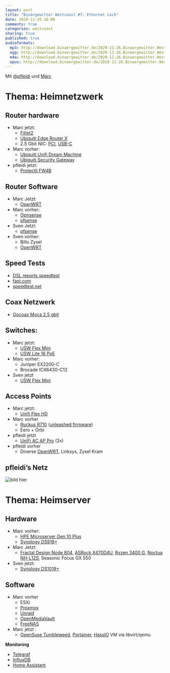 ```yaml
---
layout: post
title: "Binärgewitter Westcoast #7: Ethernet Loch"
date: 2020-11-26 16:00
comments: true
categories: westcoast
sharing: true
published: true
audioformats:
  mp3: http://download.binaergewitter.de/2020-11-26.Binaergewitter.Westcoast.6.mp3
  ogg: http://download.binaergewitter.de/2020-11-26.Binaergewitter.Westcoast.6.ogg
  m4a: http://download.binaergewitter.de/2020-11-26.Binaergewitter.Westcoast.6.m4a
  opus: http://download.binaergewitter.de/2020-11-26.Binaergewitter.Westcoast.6.opus
---
```


Mit [@pfleidi](https://twitter.com/pfleidi) und [Marc](https://twitter.com/rb2k)

# Thema: Heimnetzwerk
## Router hardware
- Marc jetzt:
    - [Fitlet2](https://fit-iot.com/web/products/fitlet2/)
    - [Ubiquiti Edge Router X](https://www.ui.com/edgemax/edgerouter-x/)
    - 2.5 Gbit NIC: [PCI](https://www.amazon.com/gp/product/B07Y2GWVB8/), [USB-C](https://www.amazon.com/gp/product/B07RBMTVYF/)
- Marc vorher:
    - [Ubiquiti Unifi Dream Machine](https://store.ui.com/collections/unifi-network-routing-switching/products/unifi-dream-machine)
    - [Ubiquiti Security Gateway](https://www.ui.com/unifi-routing/usg/)
- pfleidi jetzt:
    - [Protectli FW4B](https://protectli.com/product/fw4b/)
## Router Software
- Marc Jetzt:
    - [OpenWRT](https://www.openwrt.org/)
- Marc vorher:
    - [Opnsense](https://opnsense.org/)
    - [pfsense](https://www.pfsense.org/)
- Sven Jetzt:
    - [pfsense](https://www.pfsense.org/)
- Sven vorher:
    - Billo Zyxel
    - [OpenWRT](https://openwrt.org/)

## Speed Tests

- [DSL reports speedtest](http://www.dslreports.com/speedtest?httpsok=0)
- [fast.com](https://fast.com/)
- [speedtest.net](https://www.speedtest.net/)


## Coax Netzwerk

- [Gocoax Moca 2.5 gbit](https://www.amazon.com/gp/product/B07XYDG7WN/)

## Switches:

- Marc jetzt:
    - [USW Flex Mini](https://store.ui.com/products/usw-flex-mini)
    - [USW Lite 16 PoE](https://store.ui.com/collections/unifi-network-routing-switching/products/usw-lite-16-poe)
- Marc vorher:
    - Juniper EX2200-C
    - Brocade ICX6430-C12
- Sven jetzt
    - [USW Flex Mini](https://store.ui.com/products/usw-flex-mini)

## Access Points

- Marc jetzt:
    - [Unifi Flex HD](https://store.ui.com/collections/unifi-network-access-points/products/unifi-flexhd)
- Marc vorher
    - [Ruckus R710](https://www.ruckussecurity.com/ZoneFlex-R710.asp) ([unleashed firmware](https://support.ruckuswireless.com/software/1944-ruckus-unleashed-ap-200-7-10-2-339-ga-software-for-r710))
    - Eero + Orbi
- pfleidi jetzt
    - [UniFi AC AP Pro](https://www.ui.com/unifi/unifi-ap-ac-pro/) (2x)
- pfleidi vorher
    - Diverse [OpenWRT](https://openwrt.org/), Linksys, Zyxel Kram


## pfleidi’s Netz

![bild hier]()

# Thema: Heimserver
## Hardware


- Marc vorher:
    - [HPE Microserver Gen 10 Plus](https://buy.hpe.com/us/en/servers/proliant-microserver/proliant-microserver/proliant-microserver/hpe-proliant-microserver-gen10-plus/p/1012241014)
    - [Synology DS918+](https://www.amazon.com/Synology-bay-DiskStation-DS918-Diskless/dp/B075N1Z9LT)
- Marc Jetzt:
    - [Fractal Design Node 804](https://www.fractal-design.com/products/cases/node/node-804/black/), [ASRock X470D4U](https://www.asrockrack.com/general/productdetail.asp?Model=X470D4U), [Ryzen 3400 G](https://www.amd.com/en/products/apu/amd-ryzen-5-3400g), [Noctua NH-L12S](https://noctua.at/en/nh-l12s), Seasonic Focus GX 550
- Sven jetzt:
    - [Synology DS1019+](https://www.amazon.com/Synology-Bay-DiskStation-DS1019-Diskless/dp/B07NF9XDWG)
    
## Software
- Marc vorher
    - ESXi
    - [Proxmox](https://proxmox.com/en/)
    - [Unraid](https://unraid.net/)
    - [OpenMediaVault](https://www.openmediavault.org/)
    - [FreeNAS](https://www.freenas.org/) 
- Marc jetzt :
    - [OpenSuse Tumbleweed](https://software.opensuse.org/distributions/tumbleweed), [Portainer](https://www.portainer.io/), [HassIO](https://www.home-assistant.io/hassio/) VM via libvirt/qemu

**Monitoring**


- [Telegraf](https://www.influxdata.com/time-series-platform/telegraf/)
- [InfluxDB](https://www.influxdata.com/products/influxdb/)
- [Home Assistant](https://www.home-assistant.io/integrations/influxdb/)

